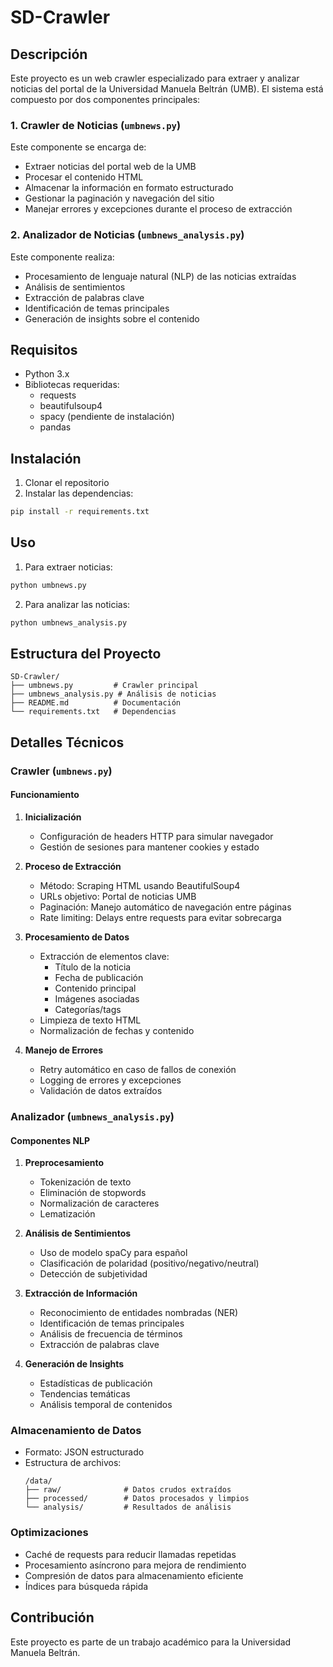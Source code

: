# SD-Crawler

## Descripción
Este proyecto es un web crawler especializado para extraer y analizar noticias del portal de la Universidad Manuela Beltrán (UMB). El sistema está compuesto por dos componentes principales:

### 1. Crawler de Noticias (`umbnews.py`)
Este componente se encarga de:
- Extraer noticias del portal web de la UMB
- Procesar el contenido HTML
- Almacenar la información en formato estructurado
- Gestionar la paginación y navegación del sitio
- Manejar errores y excepciones durante el proceso de extracción

### 2. Analizador de Noticias (`umbnews_analysis.py`)
Este componente realiza:
- Procesamiento de lenguaje natural (NLP) de las noticias extraídas
- Análisis de sentimientos
- Extracción de palabras clave
- Identificación de temas principales
- Generación de insights sobre el contenido

## Requisitos
- Python 3.x
- Bibliotecas requeridas:
  - requests
  - beautifulsoup4
  - spacy (pendiente de instalación)
  - pandas

## Instalación
1. Clonar el repositorio
2. Instalar las dependencias:
```bash
pip install -r requirements.txt
```

## Uso
1. Para extraer noticias:
```bash
python umbnews.py
```

2. Para analizar las noticias:
```bash
python umbnews_analysis.py
```

## Estructura del Proyecto
```
SD-Crawler/
├── umbnews.py         # Crawler principal
├── umbnews_analysis.py # Análisis de noticias
├── README.md          # Documentación
└── requirements.txt   # Dependencias
```

## Detalles Técnicos

### Crawler (`umbnews.py`)
#### Funcionamiento
1. **Inicialización**
   - Configuración de headers HTTP para simular navegador
   - Gestión de sesiones para mantener cookies y estado

2. **Proceso de Extracción**
   - Método: Scraping HTML usando BeautifulSoup4
   - URLs objetivo: Portal de noticias UMB
   - Paginación: Manejo automático de navegación entre páginas
   - Rate limiting: Delays entre requests para evitar sobrecarga

3. **Procesamiento de Datos**
   - Extracción de elementos clave:
     * Título de la noticia
     * Fecha de publicación
     * Contenido principal
     * Imágenes asociadas
     * Categorías/tags
   - Limpieza de texto HTML
   - Normalización de fechas y contenido

4. **Manejo de Errores**
   - Retry automático en caso de fallos de conexión
   - Logging de errores y excepciones
   - Validación de datos extraídos

### Analizador (`umbnews_analysis.py`)
#### Componentes NLP
1. **Preprocesamiento**
   - Tokenización de texto
   - Eliminación de stopwords
   - Normalización de caracteres
   - Lematización

2. **Análisis de Sentimientos**
   - Uso de modelo spaCy para español
   - Clasificación de polaridad (positivo/negativo/neutral)
   - Detección de subjetividad

3. **Extracción de Información**
   - Reconocimiento de entidades nombradas (NER)
   - Identificación de temas principales
   - Análisis de frecuencia de términos
   - Extracción de palabras clave

4. **Generación de Insights**
   - Estadísticas de publicación
   - Tendencias temáticas
   - Análisis temporal de contenidos

### Almacenamiento de Datos
- Formato: JSON estructurado
- Estructura de archivos:
  ```
  /data/
  ├── raw/              # Datos crudos extraídos
  ├── processed/        # Datos procesados y limpios
  └── analysis/         # Resultados de análisis
  ```

### Optimizaciones
- Caché de requests para reducir llamadas repetidas
- Procesamiento asíncrono para mejora de rendimiento
- Compresión de datos para almacenamiento eficiente
- Índices para búsqueda rápida

## Contribución
Este proyecto es parte de un trabajo académico para la Universidad Manuela Beltrán.
